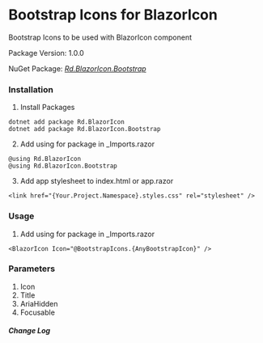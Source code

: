 # Bootstrap Icons for BlazorIcon

Bootstrap Icons to be used with BlazorIcon component

Package Version: 1.0.0

NuGet Package: *[Rd.BlazorIcon.Bootstrap](https://www.nuget.org/packages/Rd.BlazorIcon.Bootstrap)*


### Installation
1) Install Packages
```
dotnet add package Rd.BlazorIcon
dotnet add package Rd.BlazorIcon.Bootstrap
```
    
2) Add using for package in _Imports.razor
```
@using Rd.BlazorIcon
@using Rd.BlazorIcon.Bootstrap
```

3) Add app stylesheet to index.html or app.razor
```
<link href="{Your.Project.Namespace}.styles.css" rel="stylesheet" />
```

### Usage

1) Add using for package in _Imports.razor
```
<BlazorIcon Icon="@BootstrapIcons.{AnyBootstrapIcon}" />
```

### Parameters

1) Icon
2) Title
3) AriaHidden
4) Focusable


##### Change Log

